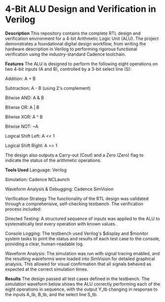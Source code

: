 # 4-Bit ALU Design and Verification in Verilog

**Description**
This repository contains the complete RTL design and verification environment for a 4-bit Arithmetic Logic Unit (ALU). The project demonstrates a foundational digital design workflow, from writing the hardware description in Verilog to performing rigorous functional verification using the industry-standard Cadence toolchain.

**Features**
The ALU is designed to perform the following eight operations on two 4-bit inputs (A and B), controlled by a 3-bit select line (S):

Addition: A + B

Subtraction: A - B (using 2's complement)

Bitwise AND: A & B

Bitwise OR: A | B

Bitwise XOR: A ^ B

Bitwise NOT: ~A

Logical Shift Left: A << 1

Logical Shift Right: A >> 1

The design also outputs a Carry-out (Cout) and a Zero (Zero) flag to indicate the status of the arithmetic operations.

**Tools Used**
Language: Verilog

Simulation: Cadence NCLaunch

Waveform Analysis & Debugging: Cadence SimVision

Verification Strategy
The functionality of the RTL design was validated through a comprehensive, self-checking testbench. The verification process included:

Directed Testing: A structured sequence of inputs was applied to the ALU to systematically test every operation with known values.

Console Logging: The testbench used Verilog's $display and $monitor system tasks to print the status and results of each test case to the console, providing a clear, human-readable log.

Waveform Analysis: The simulation was run with signal tracing enabled, and the resulting waveforms were loaded into SimVision for detailed graphical analysis. This allowed for visual confirmation that all signals behaved as expected at the correct simulation times.

**Results**
The design passed all test cases defined in the testbench. The simulation waveform below shows the ALU correctly performing each of the eight operations in sequence, with the output Y_tb changing in response to the inputs A_tb, B_tb, and the select line S_tb.

